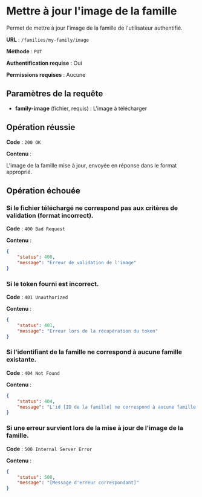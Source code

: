# Mettre à jour l'image de la famille

Permet de mettre à jour l'image de la famille de l'utilisateur authentifié.

**URL** : `/families/my-family/image`

**Méthode** : `PUT`

**Authentification requise** : Oui

**Permissions requises** : Aucune

## Paramètres de la requête

-   **family-image** (fichier, requis) : L'image à télécharger

## Opération réussie

**Code** : `200 OK`

**Contenu** :

L'image de la famille mise à jour, envoyée en réponse dans le format approprié.

## Opération échouée

### Si le fichier téléchargé ne correspond pas aux critères de validation (format incorrect).

**Code** : `400 Bad Request`

**Contenu** :

```json
{
    "status": 400,
    "message": "Erreur de validation de l'image"
}
```

### Si le token fourni est incorrect.

**Code** : `401 Unauthorized`

**Contenu** :

```json
{
    "status": 401,
    "message": "Erreur lors de la récupération du token"
}
```

### Si l'identifiant de la famille ne correspond à aucune famille existante.

**Code** : `404 Not Found`

**Contenu** :

```json
{
    "status": 404,
    "message": "L'id [ID de la famille] ne correspond à aucune famille existante"
}
```

### Si une erreur survient lors de la mise à jour de l'image de la famille.

**Code** : `500 Internal Server Error`

**Contenu** :

```json
{
    "status": 500,
    "message": "[Message d'erreur correspondant]"
}
```
